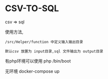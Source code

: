 # CSV-TO-SQL
csv => sql


使用方法,
```angular2html
/src/Helper/function 中定义输入输出目录

默认csv 放置为 input目录,sql 文件输出为 output目录
```
有php环境可以使用
php /bin/boot

无环境
docker-compose up
